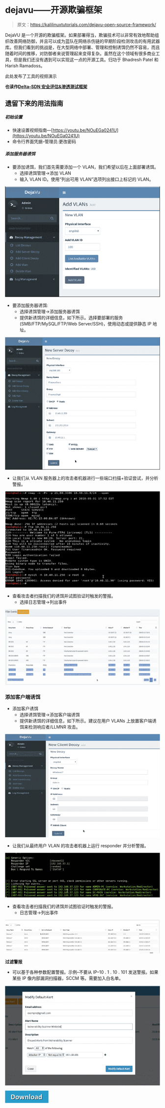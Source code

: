 # dejavu——开源欺骗框架

> 原文：<https://kalilinuxtutorials.com/dejavu-open-source-framework/>

DejaVU 是一个开源的欺骗框架。如果部署得当，欺骗技术可以非常有效地帮助组织改善网络防御，并且可以成为蓝队在网络杀伤链的早期阶段检测攻击的有用武器库。但我们看到的挑战是，在大型网络中部署、管理和控制诱饵仍然不容易，而且随着时间的推移，对防御者来说管理起来变得复杂。虽然在这个领域有很多商业工具，但是我们还没有遇到可以实现这一点的开源工具。归功于 Bhadresh Patel 和 Harish Ramadoss。

此处发布了工具的视频演示

**也读作[Delta–SDN 安全评估&渗透测试框架](https://kalilinuxtutorials.com/delta-framework/)**

## **遗留下来的用法指南**

##### **初始设置**

*   快速设置视频指南—[https://youtu.be/NOuEGa0241U](https://youtu.be/NOuEGa0241U)
*   命令行界面凭据–管理员:更改密码

##### **添加服务器诱饵**

*   要添加诱饵，我们首先需要添加一个 VLAN，我们希望以后在上面部署诱饵。
    *   选择诱饵管理->添加 VLAN
    *   输入 VLAN ID。使用“列出可用 VLAN”选项列出接口上标记的 VLAN。

![](img//93acb154f52475690cd803879c79e72d.png)

*   要添加服务器诱饵:
    *   选择诱饵管理->添加服务器诱饵
    *   提供新诱饵的详细信息，如下所示。选择要部署的服务(SMB/FTP/MySQL/FTP/Web Server/SSH)，使用动态或提供静态 IP 地址。

![](img//df1c7f7f73d9d4f14652f314e6e8aa46.png)

*   让我们从 VLAN 服务器上的攻击者机器进行一些端口扫描+验证尝试，并分析警报。

![](img//d8e22a2bd3f2730e48c4e23e487d8dde.png)

*   查看攻击者扫描我们的诱饵并试图验证时触发的警报。
    *   选择日志管理->列出事件

![](img//30b55b42c85671787561d01d8bfc679d.png)

### **添加客户端诱饵**

*   添加客户诱饵
    *   选择诱饵管理->添加客户端诱饵
    *   提供新诱饵的详细信息，如下所示。建议在用户 VLANs 上放置客户端诱饵来检测响应者/LLMNR 攻击。

![](img//6c50baa8f37550f310d66c4c390c9ff4.png)

*   让我们从最终用户 VLAN 的攻击者机器上运行 responder 并分析警报。

![](img//91db92fdd5a9cb76226e7b2979beaa8f.png)

*   查看攻击者扫描我们的诱饵并试图验证时触发的警报。
    *   日志管理->列出事件

![](img//b7a074a419101370e5f190f8ffb003d8.png)

**过滤警报**

*   可以基于各种参数配置警报。示例–不要从 IP–10 . 1 . 10 . 101 发送警报。如果某些 IP 像内部漏洞扫描器，SCCM 等。需要加入白名单。

![](img//795af4fd26b27962ff453ffb03e96dbf.png)

[![](img//d861a9096555aeb1980fc054015933d7.png)](https://github.com/bhdresh/Dejavu)